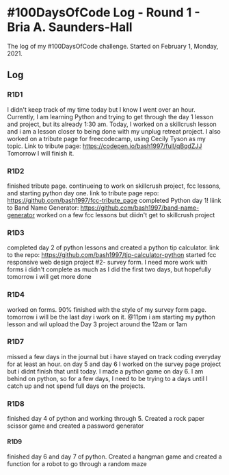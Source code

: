 # #100DaysOfCode Log - Round 1 - Bria A. Saunders-Hall

The log of my #100DaysOfCode challenge. Started on February 1, Monday, 2021.

## Log

### R1D1
I didn't keep track of my time today but I know I went over an hour. Currently, I am learning Python and trying to get through the day 1 lesson and project, but its already 1:30 am. Today, I worked on a skillcrush lesson and i am a lesson closer to being done with my unplug retreat project. I also worked on a tribute page for freecodecamp, using Cecily Tyson as my topic. Link to tribute page: https://codepen.io/bash1997/full/qBqdZJJ Tomorrow I will finish it.


### R1D2
finished tribute page. continueing to work on skillcrush project, fcc lessons, and starting python day one. link to tribute page repo: https://github.com/bash1997/fcc-tribute_page
completed Python day 1! liink to Band Name Generator: https://github.com/bash1997/band-name-generator
worked on a few fcc lessons but diidn't get to skillcrush project


### R1D3
completed day 2 of python lessons and created a python tip calculator. link to the repo: https://github.com/bash1997/tip-calculator-python
started fcc responsive web design project #2- survey form. I need more work with forms
i didn't complete as much as I did the first two days, but hopefully tomorrow i will get more done


### R1D4
worked on forms. 90% finished with the style of my survey form page. tomorrow i will be the last day i work on it. @11pm i am starting my python lesson and wil upload the Day 3 project around the 12am or 1am


### R1D7
missed a few days in the journal but i have stayed on track coding everyday for at least an hour. on day 5 and day 6 I worked on the survey page project but i didnt finish that until today. I made a python game on day 6. I am behind on python, so for a few days, I need to be trying to a days until I catch up and not spend full days on the projects.


### R1D8
finished day 4 of python and working through 5. Created a rock paper scissor game and created a password generator

#### R1D9
finished day 6 and day 7 of python. Created a hangman game and created a function for a robot to go through a random maze
